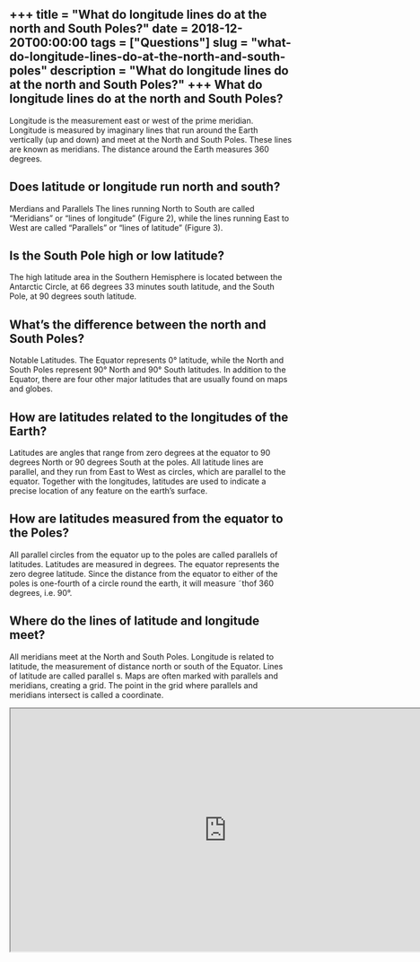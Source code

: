 +++
title = "What do longitude lines do at the north and South Poles?"
date = 2018-12-20T00:00:00
tags = ["Questions"]
slug = "what-do-longitude-lines-do-at-the-north-and-south-poles"
description = "What do longitude lines do at the north and South Poles?"
+++
What do longitude lines do at the north and South Poles?
--------------------------------------------------------

Longitude is the measurement east or west of the prime meridian. Longitude is measured by imaginary lines that run around the Earth vertically (up and down) and meet at the North and South Poles. These lines are known as meridians. The distance around the Earth measures 360 degrees.

Does latitude or longitude run north and south?
-----------------------------------------------

Merdians and Parallels The lines running North to South are called “Meridians” or “lines of longitude” (Figure 2), while the lines running East to West are called “Parallels” or “lines of latitude” (Figure 3).

Is the South Pole high or low latitude?
---------------------------------------

The high latitude area in the Southern Hemisphere is located between the Antarctic Circle, at 66 degrees 33 minutes south latitude, and the South Pole, at 90 degrees south latitude.

What’s the difference between the north and South Poles?
--------------------------------------------------------

Notable Latitudes. The Equator represents 0° latitude, while the North and South Poles represent 90° North and 90° South latitudes. In addition to the Equator, there are four other major latitudes that are usually found on maps and globes.

How are latitudes related to the longitudes of the Earth?
---------------------------------------------------------

Latitudes are angles that range from zero degrees at the equator to 90 degrees North or 90 degrees South at the poles. All latitude lines are parallel, and they run from East to West as circles, which are parallel to the equator. Together with the longitudes, latitudes are used to indicate a precise location of any feature on the earth’s surface.

How are latitudes measured from the equator to the Poles?
---------------------------------------------------------

All parallel circles from the equator up to the poles are called parallels of latitudes. Latitudes are measured in degrees. The equator represents the zero degree latitude. Since the distance from the equator to either of the poles is one-fourth of a circle round the earth, it will measure ˜thof 360 degrees, i.e. 90°.

Where do the lines of latitude and longitude meet?
--------------------------------------------------

All meridians meet at the North and South Poles. Longitude is related to latitude, the measurement of distance north or south of the Equator. Lines of latitude are called parallel s. Maps are often marked with parallels and meridians, creating a grid. The point in the grid where parallels and meridians intersect is called a coordinate.

<iframe allow="accelerometer; autoplay; clipboard-write; encrypted-media; gyroscope; picture-in-picture" allowfullscreen="" class="__youtube_prefs__  epyt-is-override  no-lazyload" data-no-lazy="1" data-origheight="433" data-origwidth="770" data-skipgform_ajax_framebjll="" height="433" id="_ytid_28346" loading="lazy" src="https://www.youtube.com/embed/vUXhz3iZG0w?enablejsapi=1&autoplay=0&cc_load_policy=0&cc_lang_pref=&iv_load_policy=1&loop=0&modestbranding=0&rel=1&fs=1&playsinline=0&autohide=2&theme=dark&color=red&controls=1&" title="YouTube player" width="770"></iframe>